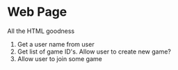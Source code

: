 # Web Page

All the HTML goodness

1. Get a user name from user
2. Get list of game ID's. Allow user to create new game?
3. Allow user to join some game
